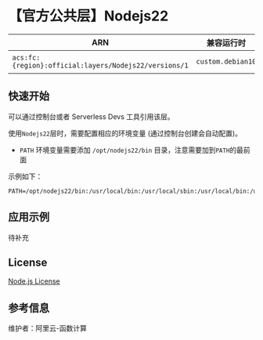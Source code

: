 
# 【官方公共层】Nodejs22

| ARN  |  兼容运行时  | 版本 |
|------|------|--------|
| `acs:fc:{region}:official:layers/Nodejs22/versions/1` | `custom.debian10`   | Node.js 22.14.0  |

## 快速开始

可以通过控制台或者 Serverless Devs 工具引用该层。

使用`Nodejs22`层时，需要配置相应的环境变量 (通过控制台创建会自动配置)。

- `PATH` 环境变量需要添加 `/opt/nodejs22/bin` 目录，注意需要加到`PATH`的最前面

示例如下：

```shell
PATH=/opt/nodejs22/bin:/usr/local/bin:/usr/local/sbin:/usr/local/bin:/usr/sbin:/usr/bin:/sbin:/bin:/opt/bin
```

## 应用示例

待补充

## License

[Node.js License](https://github.com/nodejs/node/blob/main/LICENSE)

## 参考信息

维护者：阿里云-函数计算
